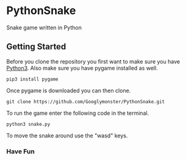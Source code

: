 # PythonSnake

Snake game written in Python

## Getting Started

Before you clone the repository you first want to make sure you have [Python3](). Also make sure you have pygame installed as well.

`pip3 install pygame`

Once pygame is downloaded you can then clone.

`git clone https://github.com/Googlymonster/PythonSnake.git`

To run the game enter the following code in the terminal.

`python3 snake.py`

To move the snake around use the "wasd" keys.

### Have Fun
